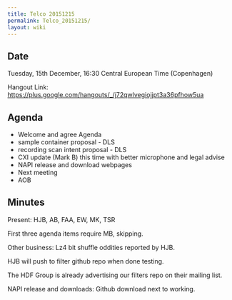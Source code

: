 ```yaml
---
title: Telco 20151215
permalink: Telco_20151215/
layout: wiki
---
```


Date
----

Tuesday, 15th December, 16:30 Central European Time (Copenhagen)

Hangout Link:
<https://plus.google.com/hangouts/_/j72qwlvegiojjpt3a36pfhow5ua>

Agenda
------

-   Welcome and agree Agenda
-   sample container proposal - DLS
-   recording scan intent proposal - DLS
-   CXI update (Mark B) this time with better microphone and legal
    advise
-   NAPI release and download webpages
-   Next meeting
-   AOB

Minutes
-------

Present: HJB, AB, FAA, EW, MK, TSR

First three agenda items require MB, skipping.

Other business: Lz4 bit shuffle oddities reported by HJB.

HJB will push to filter github repo when done testing.

The HDF Group is already advertising our filters repo on their mailing
list.

NAPI release and downloads: Github download next to working.
